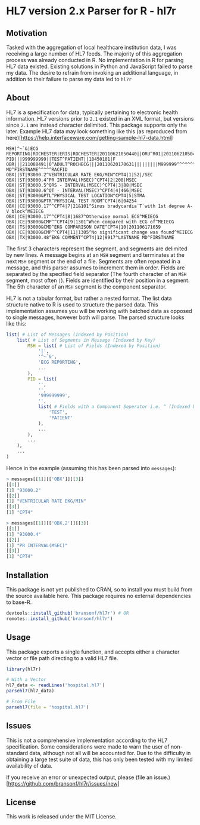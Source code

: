 # HL7 version 2.x Parser for R - hl7r

## Motivation
Tasked with the aggregation of local healthcare institution data, I was receiving a large number of HL7 feeds. The majority of this aggregation process was already conducted in R. No implementation in R for parsing HL7 data existed. Existing solutions in Python and JavaScript failed to parse my data. The desire to refrain from invoking an additional language, in addition to their failure to parse my data led to `hl7r`

## About
HL7 is a specification for data, typically pertaining to electronic health information. HL7 versions prior to `2.1` existed in an XML format, but versions since `2.1` are instead character delimited. This package supports only the later. Example HL7 data may look something like this (as reproduced from here)[https://help.interfaceware.com/getting-sample-hl7-data.html]

```hl7
MSH|^~`&|ECG REPORTING|ROCHESTER|ERIS|ROCHESTER|20110621050440||ORU^R01|20110621050440|P|2.1
PID|||999999999||TEST^PATIENT||18450101|F
OBR|||211088491|0^ADULT^ROCHECG|||20110620170631|||||||||M999999^^^^^^^RACFID||||||20110621060232||EC|F|||||||M999999^LASTNAME MD^FIRSTNAME^^^^^RACFID
OBX||ST|93000.2^VENTRICULAR RATE EKG/MIN^CPT4|1|52|/SEC
OBX||ST|93000.4^PR INTERVAL(MSEC)^CPT4|2|208|MSEC
OBX||ST|93000.5^QRS - INTERVAL(MSEC)^CPT4|3|88|MSEC
OBX||ST|93000.6^QT - INTERVAL(MSEC)^CPT4|4|466|MSEC
OBX||ST|93000&PTL^PHYSICAL TEST LOCATION^CPT4|5|STMA
OBX||ST|93000&PTR^PHYSICAL TEST ROOM^CPT4|6|04254
OBX||CE|93000.17^^CPT4|7|21&101^Sinus bradycardia`T`with 1st degree A-V block^MEIECG
OBX||CE|93000.17^^CPT4|8|1687^Otherwise normal ECG^MEIECG
OBX||CE|93000&CMP^^CPT4|9|1301^When compared with ECG of^MEIECG
OBX||TS|93000&CMD^EKG COMPARISON DATE^CPT4|10|201106171659
OBX||CE|93000&CMP^^CPT4|11|1305^No significant change was found^MEIECG
OBX||TX|93000.48^EKG COMMENT^CPT4|12|9917^LASTNAME MD^FIRSTNAME
```

The first 3 characters represent the segment, and segments are delimited by new lines. A message begins at an `MSH` segment and terminates at the next `MSH` segment or the end of a file. Segments are often repeated in a message, and this parser assumes to increment them in order. Fields are separated by the specified field separator (The fourth character of an `MSH` segment, most often `|`). Fields are identified by their position in a segment. The 5th character of an `MSH` segment is the component separator.

HL7 is not a tabular format, but rather a nested format. The list data structure native to R is used to structure the parsed data. This implementation assumes you will be working with batched data as opposed to single messages, however both will parse. The parsed structure looks like this:

```r
list( # List of Messages (Indexed by Position)
	list( # List of Segments in Message (Indexed by Key)
		MSH = list( # List of Fields (Indexed by Position)
			'|',
			'^~`&',
			'ECG REPORTING',
			...
		),
		PID = list(
			'',
			'',
			'999999999',
			'',
			list( # Fields with a Component Seperator i.e. ^ (Indexed by Position)
				'TEST',
				'PATIENT'
			),
			...
		), 
		...
	),
	...
)
```

Hence in the example (assuming this has been parsed into `messages`):

```r
> messages[[1]][['OBX']][[3]]
[[1]]
[1] "93000.2"
[[2]]
[1] "VENTRICULAR RATE EKG/MIN"
[[3]]
[1] "CPT4"

> messages[[1]][['OBX.2']][[3]]
[[1]]
[1] "93000.4"
[[2]]
[1] "PR INTERVAL(MSEC)"
[[3]]
[1] "CPT4"
```

## Installation
This package is not yet published to CRAN, so to install you must build from the source available here. This package requires no external dependencies to base-R.

```r
devtools::install_github('bransonf/hl7r') # OR
remotes::install_github('bransonf/hl7r')
```

## Usage
This package exports a single function, and accepts either a character vector or file path directing to a valid HL7 file.

```r
library(hl7r)

# With a Vector
hl7_data <- readLines('hospital.hl7')
parsehl7(hl7_data)

# From File
parsehl7(file = 'hospital.hl7')

```


## Issues
This is not a comprehensive implementation according to the HL7 specification. Some considerations were made to warn the user of non-standard data, although not all will be accounted for. Due to the difficulty in obtaining a large test suite of data, this has only been tested with my limited availability of data.

If you receive an error or unexpected output, please (file an issue.)[https://github.com/bransonf/hl7r/issues/new]

## License
This work is released under the MIT License.



